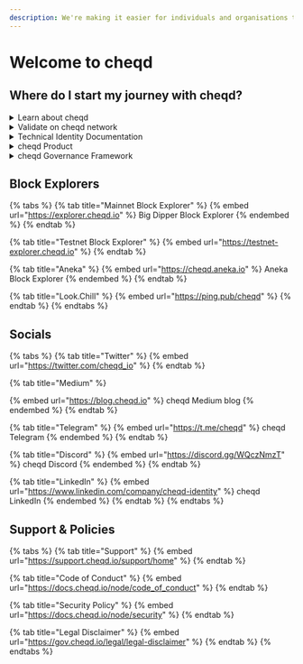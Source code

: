 ```yaml
---
description: We're making it easier for individuals and organisations to trust each other.
---
```


# Welcome to cheqd

## Where do I start my journey with cheqd?

<details>

<summary>Learn about cheqd</summary>

* [What is cheqd?](overview/cheqd-101/README.md)
* [Introduction to decentralised identity](overview/introduction-to-decentralised-identity/)
* [Introduction to $CHEQ](overview/introduction-to-usdcheq/)
* [Where to find $CHEQ](getting-set-up-on-cheqd/where-to-find-usdcheq.md)
* [Tokenomics](overview/tokenomics/)

</details>

<details>

<summary>Validate on cheqd network</summary>

* [cheqd Node Documentation](https://docs.cheqd.io/node)
* [Setting up a new cheqd node](https://docs.cheqd.io/node/getting-started/setup-and-configure)
* [Validator guide](https://docs.cheqd.io/node/validator-guides/validator-guide)

</details>

<details>

<summary>Technical Identity Documentation</summary>

* [Decentralized Identifiers](https://docs.cheqd.io/identity/tutorials/did-operations)
* [Verifiable Credentials](https://docs.cheqd.io/identity/tutorials/credentials-and-presentations)
* [DID-Linked Resources](https://docs.cheqd.io/identity/tutorials/did-linked-resources)
* [SDK guide](https://docs.cheqd.io/identity/guides/sdk)

</details>

<details>

<summary>cheqd Product</summary>

* [Product Overview](https://product.cheqd.io/)
* [Interactive roadmap](https://sharing.clickup.com/6600954/tl/h/69e7u-8222/6f126b298e224c8)

</details>

<details>

<summary>cheqd Governance Framework</summary>

* [Contributing to cheqd](https://docs.cheqd.io/governance/participating-in-governance/contributing)
* [How to vote](https://docs.cheqd.io/governance/participating-in-governance/voting)
* [cheqd Governance Principles](https://docs.cheqd.io/governance/governance-principles/principles)
* [cheqd Governance Forum](https://commonwealth.im/cheqd)

</details>

## Block Explorers

{% tabs %}
{% tab title="Mainnet Block Explorer" %}
{% embed url="https://explorer.cheqd.io" %}
Big Dipper Block Explorer
{% endembed %}
{% endtab %}

{% tab title="Testnet Block Explorer" %}
{% embed url="https://testnet-explorer.cheqd.io" %}
{% endtab %}

{% tab title="Aneka" %}
{% embed url="https://cheqd.aneka.io" %}
Aneka Block Explorer
{% endembed %}
{% endtab %}

{% tab title="Look.Chill" %}
{% embed url="https://ping.pub/cheqd" %}
{% endtab %}
{% endtabs %}

## Socials

{% tabs %}
{% tab title="Twitter" %}
{% embed url="https://twitter.com/cheqd_io" %}
{% endtab %}

{% tab title="Medium" %}


{% embed url="https://blog.cheqd.io" %}
cheqd Medium blog
{% endembed %}
{% endtab %}

{% tab title="Telegram" %}
{% embed url="https://t.me/cheqd" %}
cheqd Telegram
{% endembed %}
{% endtab %}

{% tab title="Discord" %}
{% embed url="https://discord.gg/WQczNmzT" %}
cheqd Discord
{% endembed %}
{% endtab %}

{% tab title="LinkedIn" %}
{% embed url="https://www.linkedin.com/company/cheqd-identity" %}
cheqd LinkedIn
{% endembed %}
{% endtab %}
{% endtabs %}

## Support & Policies

{% tabs %}
{% tab title="Support" %}
{% embed url="https://support.cheqd.io/support/home" %}
{% endtab %}

{% tab title="Code of Conduct" %}
{% embed url="https://docs.cheqd.io/node/code_of_conduct" %}
{% endtab %}

{% tab title="Security Policy" %}
{% embed url="https://docs.cheqd.io/node/security" %}
{% endtab %}

{% tab title="Legal Disclaimer" %}
{% embed url="https://gov.cheqd.io/legal/legal-disclaimer" %}
{% endtab %}
{% endtabs %}
